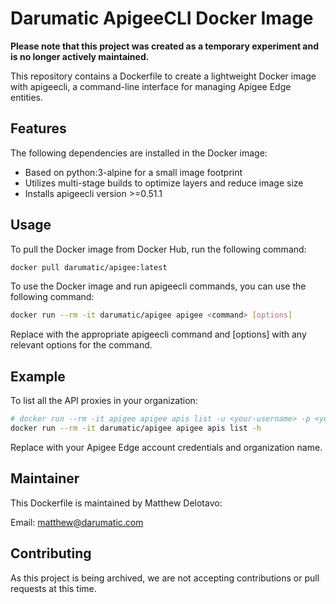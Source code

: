 # Darumatic ApigeeCLI Docker Image

**Please note that this project was created as a temporary experiment and is no longer actively maintained.**

This repository contains a Dockerfile to create a lightweight Docker image with apigeecli, a command-line interface for managing Apigee Edge entities.

## Features

The following dependencies are installed in the Docker image:

- Based on python:3-alpine for a small image footprint
- Utilizes multi-stage builds to optimize layers and reduce image size
- Installs apigeecli version >=0.51.1

## Usage

To pull the Docker image from Docker Hub, run the following command:

```bash
docker pull darumatic/apigee:latest
```

To use the Docker image and run apigeecli commands, you can use the following command:

```bash
docker run --rm -it darumatic/apigee apigee <command> [options]
```

Replace with the appropriate apigeecli command and [options] with any relevant options for the command.

## Example

To list all the API proxies in your organization:

```bash
# docker run --rm -it apigee apigee apis list -u <your-username> -p <your-password> -o <your-organization>
docker run --rm -it darumatic/apigee apigee apis list -h
```

Replace with your Apigee Edge account credentials and organization name.

## Maintainer
This Dockerfile is maintained by Matthew Delotavo:

Email: matthew@darumatic.com

## Contributing

As this project is being archived, we are not accepting contributions or pull requests at this time.

